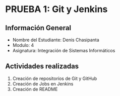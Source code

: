 # PRUEBA 1: Git y Jenkins

## Información General

* Nombre del Estudiante: Denis Chasipanta
* Modulo: 4
* Asignatura: Integración de Sistemas Informáticos

## Actividades realizadas

1. Creación de repositoríos de Git y GitHub
2. Creación de Jobs en Jenkins
3. Creación de README
